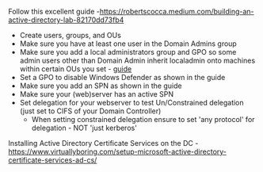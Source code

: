 Follow this excellent guide -https://robertscocca.medium.com/building-an-active-directory-lab-82170dd73fb4

- Create users, groups, and OUs
- Make sure you have at least one user in the Domain Admins group
- Make sure you add a local administrators group and GPO so some admin users other than Domain Admin inherit localadmin onto machines within certain OUs you set - [guide](https://thesysadminchannel.com/add-local-administrators-via-gpo-group-policy/)
- Set a GPO to disable Windows Defender as shown in the guide
- Make sure you add an SPN as shown in the guide
- Make sure your (web)server has an active SPN
- Set delegation for your webserver to test Un/Constrained delegation (just set to CIFS of your Domain Controller)
  - When setting constrained delegation ensure to set 'any protocol' for delegation - NOT 'just kerberos'

Installing Active Directory Certificate Services on the DC - https://www.virtuallyboring.com/setup-microsoft-active-directory-certificate-services-ad-cs/
